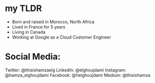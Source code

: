 # my TLDR 
- Born and raised in Morocco, North Africa 
- Lived in France for 5 years
- Living in Canada 
- Working at Google as a Cloud Customer Engineer

# Social Media:

Twitter: @thisishamzaelg
LinkedIn: @elghoujdami
Instagram: @hamza_elghoujdami
Facebook: @helghoujdami
Medium: @thisishamza
